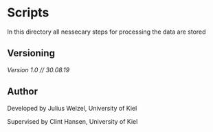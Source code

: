 # Scripts

In this directory all nessecary steps for processing the data are stored


## Versioning

<i>Version 1.0 // 30.08.19</i><br>




## Author
Developed by Julius Welzel, University of Kiel<br>

Supervised by Clint Hansen, University of Kiel
